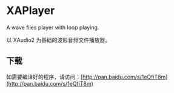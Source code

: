 # XAPlayer
A wave files player with loop playing.

以 XAudio2 为基础的波形音频文件播放器。

## 下载
如需要编译好的程序，请访问：[http://pan.baidu.com/s/1eQfiT8m](http://pan.baidu.com/s/1eQfiT8m)
